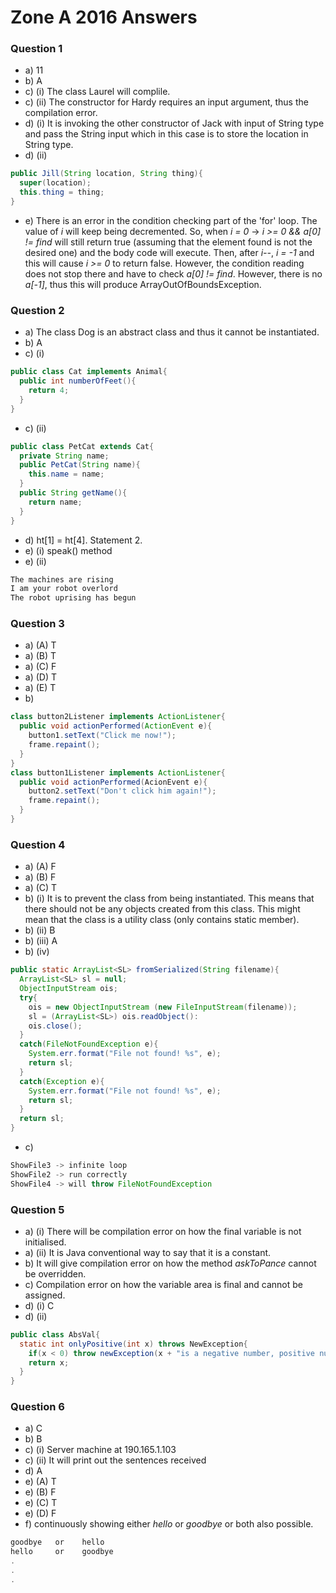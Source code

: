 # Zone A 2016 Answers

### Question 1

- a) 11
- b) A
- c) (i) The class Laurel will complile.
- c) (ii) The constructor for Hardy requires an input argument, thus the compilation error.
- d) (i) It is invoking the other constructor of Jack with input of String type and pass the String input which in this case is to store the location in String type.
- d) (ii)
```java
public Jill(String location, String thing){
  super(location);
  this.thing = thing;
}
```
- e) There is an error in the condition checking part of the 'for' loop. The value of *i* will keep being decremented. So, when *i = 0* -> *i >= 0 && a[0] != find* will still return true (assuming that the element found is not the desired one) and the body code will execute. Then, after *i--*, *i = -1* and this will cause *i >= 0* to return false. However, the condition reading does not stop there and have to check *a[0] != find*. However, there is no *a[-1]*, thus this will produce ArrayOutOfBoundsException.

### Question 2

- a) The class Dog is an abstract class and thus it cannot be instantiated.
- b) A
- c) (i)
```java
public class Cat implements Animal{
  public int numberOfFeet(){
    return 4;
  }
}
```
- c) (ii)
```java
public class PetCat extends Cat{
  private String name;
  public PetCat(String name){
    this.name = name;
  }
  public String getName(){
    return name;
  }
}
```
- d) ht[1] = ht[4]. Statement 2.
- e) (i) speak() method
- e) (ii)
```java
The machines are rising
I am your robot overlord
The robot uprising has begun
```

### Question 3

- a) (A) T
- a) (B) T
- a) (C) F
- a) (D) T
- a) (E) T
- b)
```java
class button2Listener implements ActionListener{
  public void actionPerformed(ActionEvent e){
    button1.setText("Click me now!");
    frame.repaint();
  }
}
class button1Listener implements ActionListener{
  public void actionPerformed(AcionEvent e){
    button2.setText("Don't click him again!");
    frame.repaint();
  }
}
```

### Question 4

- a) (A) F
- a) (B) F
- a) (C) T
- b) (i) It is to prevent the class from being instantiated. This means that there should not be any objects created from this class. This might mean that the class is a utility class (only contains static member).
- b) (ii) B
- b) (iii) A
- b) (iv)
```java
public static ArrayList<SL> fromSerialized(String filename){
  ArrayList<SL> sl = null;
  ObjectInputStream ois;
  try{
    ois = new ObjectInputStream (new FileInputStream(filename));
    sl = (ArrayList<SL>) ois.readObject():
    ois.close();
  }
  catch(FileNotFoundException e){
    System.err.format("File not found! %s", e);
    return sl;
  }
  catch(Exception e){
    System.err.format("File not found! %s", e);
    return sl;
  }
  return sl;
}
```
- c)
```java
ShowFile3 -> infinite loop
ShowFile2 -> run correctly
ShowFile4 -> will throw FileNotFoundException
```

### Question 5

- a) (i) There will be compilation error on how the final variable is not initialised.
- a) (ii) It is Java conventional way to say that it is a constant.
- b) It will give compilation error on how the method *askToPance* cannot be overridden.
- c) Compilation error on how the variable area is final and cannot be assigned.
- d) (i) C
- d) (ii)
```java
public class AbsVal{
  static int onlyPositive(int x) throws NewException{
    if(x < 0) throw newException(x + "is a negative number, positive numbers only");
    return x;
  }
}
```

### Question 6

- a) C
- b) B
- c) (i) Server machine at 190.165.1.103
- c) (ii) It will print out the sentences received
- d) A
- e) (A) T
- e) (B) F
- e) (C) T
- e) (D) F
- f) continuously showing either *hello* or *goodbye* or both also possible.
```java
goodbye   or    hello
hello     or    goodbye
.
.
.
```
